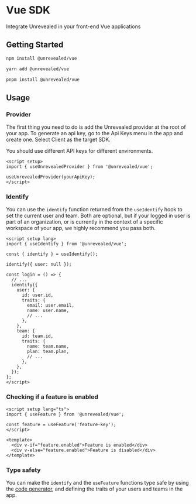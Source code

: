 # Vue SDK

Integrate Unrevealed in your front-end Vue applications

## Getting Started

```bash
npm install @unrevealed/vue
```

```bash
yarn add @unrevealed/vue
```

```bash
pnpm install @unrevealed/vue
```

## Usage

### Provider

The first thing you need to do is add the Unrevealed provider at the root of your app. To generate an api key, go to the Api Keys menu in the app and create one. Select Client as the target SDK.

You should use different API keys for different environments.

```vue
<script setup>
import { useUnrevealedProvider } from '@unrevealed/vue';

useUnrevealedProvider(yourApiKey);
</script>
```

### Identify

You can use the `identify` function returned from the `useIdentify` hook to set the current user and team. Both are optional, but if your logged in user is part of an organization, or is currently in the context of a specific workspace of your app, we highly recommend you pass both.

```vue
<script setup lang>
import { useIdentify } from '@unrevealed/vue';

const { identify } = useIdentify();

identify({ user: null });

const login = () => {
  // ...
  identify({
    user: {
      id: user.id,
      traits: {
        email: user.email,
        name: user.name,
        // ...
      },
    },
    team: {
      id: team.id,
      traits: {
        name: team.name,
        plan: team.plan,
        // ...
      },
    },
  });
};
</script>
```

### Checking if a feature is enabled

```vue
<script setup lang="ts">
import { useFeature } from '@unrevealed/vue';

const feature = useFeature('feature-key');
</script>

<template>
  <div v-if="feature.enabled">Feature is enabled</div>
  <div v-else="feature.enabled">Feature is disabled</div>
</template>
```

### Type safety

You can make the `identify` and the `useFeature` functions type safe by using the [code generator](/docs/code-generation), and defining the traits of your users and teams in the app.
